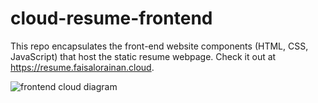 # cloud-resume-frontend

This repo encapsulates the front-end website components (HTML, CSS, JavaScript) that host the static resume webpage. Check it out at https://resume.faisalorainan.cloud.


<picture>
  <source media="(prefers-color-scheme: light)" srcset="https://github.com/ps-the-aux/cloud-resume-frontend/blob/main/images/cloud-resume-architecture.png">
  <img alt="frontend cloud diagram" src="https://github.com/ps-the-aux/cloud-resume-frontend/blob/main/images/cloud-resume-architecture.png">
</picture>

